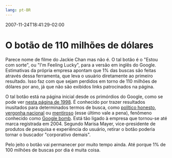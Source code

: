 ```yaml
---
lang: pt-BR
---
```


2007-11-24T18:41:29-02:00
# O botão de 110 milhões de dólares

Parece nome de filme do Jackie Chan mas não é. O tal botão é o "Estou com sorte", ou "I'm Feeling Lucky", para a versão em inglês do Google. Estimativas da própria empresa apontam que 1% das buscas são feitas através dessa ferramenta, que leva o usuário diretamente ao primeiro resultado. Isso faz com que sejam perdidos em torno de 110 milhões de dólares por ano, já que não são exibidos links patrocinados na página.

O tal botão está na página inicial desde os primórdios do Google, como se pode ver [nesta página de 1998](http://web.archive.org/web/19981111183552/google.stanford.edu/). É conhecido por trazer resultados inusitados para determinados termos de busca, como [político honesto](http://gulp.com.br/404.html), [vergonha nacional](http://www.senado.gov.br/) ou [mentiroso](http://pt.wikipedia.org/wiki/Luiz_Inácio_Lula_da_Silva) (esse último vale a pena), fenômeno conhecido como [Google bomb](http://pt.wikipedia.org/wiki/Bomba_do_Google). Está tão ligado à empresa que tornou-se até marca registrada em 2004. Segundo Marisa Mayer, vice-presidente de produtos de pesquisa e experiência do usuário, retirar o botão poderia tornar o buscador "corporativo demais".

Pelo jeito o botão vai permanecer por muito tempo ainda. Até porque 1% de 100 milhões de buscas por dia é muita coisa.
